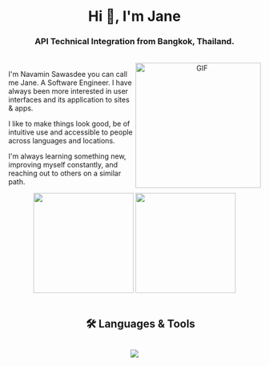 <h1 align="center">Hi 👋, I'm Jane</h1>
<h3 align="center">API Technical Integration from Bangkok, Thailand.</h3>
<br />

<a target="_blank" align="center">
  <img align="right" height="250" alt="GIF" src="https://media.giphy.com/media/SWoSkN6DxTszqIKEqv/giphy.gif">
</a>

I'm Navamin Sawasdee you can call me Jane. A Software Engineer. I have always been more interested in user interfaces and its application to sites & apps.

I like to make things look good, be of intuitive use and accessible to people across languages and locations.

I'm always learning something new, improving myself constantly, and reaching out to others on a similar path.


<p align="center">
  <img height="200" src="https://github-readme-stats.vercel.app/api?username=navamin11&theme=default&show_icons=true" />
  <img height="200" src="https://github-readme-stats.vercel.app/api/top-langs/?username=navamin11&hide=javascript,html,css" />
</p>

<!--h1 without bottom border-->
<div id="user-content-toc">
  <ul align="center">
    <summary><h2 style="display: inline-block">🛠️ Languages & Tools</h2></summary>
  </ul>
</div>

<!--tech stack icons-->
<p align="center">
  <a href="https://skillicons.dev">
    <img src="https://skillicons.dev/icons?i=git,aws,bootstrap,c,cpp,css,discord,docker,dynamodb,express,figma,firebase,github,html,idea,java,js,kotlin,linux,md,materialui,mongodb,mysql,nextjs,nodejs,postman,py,react,redux,tailwind,ts,vscode&perline=14" />
  </a>
</p>

<!-- <picture>
  <source
    srcset="https://github-readme-stats.vercel.app/api?username=navamin11&show_icons=true&theme=dark"
    media="(prefers-color-scheme: dark)"
  />
  <source
    srcset="https://github-readme-stats.vercel.app/api?username=navamin11&show_icons=true"
    media="(prefers-color-scheme: light), (prefers-color-scheme: no-preference)"
  />
  <img src="https://github-readme-stats.vercel.app/api?username=navamin11&show_icons=true" />
</picture>

<picture>
  <source
    srcset="https://github-readme-stats.vercel.app/api/top-langs/?username=navamin11&hide=javascript,html,css"
    media="(prefers-color-scheme: dark)"
  />
  <source
    srcset="https://github-readme-stats.vercel.app/api/top-langs/?username=navamin11&hide=javascript,html,css"
    media="(prefers-color-scheme: light), (prefers-color-scheme: no-preference)"
  />
  <img src="https://github-readme-stats.vercel.app/api/top-langs/?username=navamin11&hide=javascript,html,css" />
</picture> -->

<!-- ![Top Langs](https://github-readme-stats.vercel.app/api/top-langs/?username=navamin11&hide=javascript,html,css) -->

<!-- ![Navamin's GitHub stats](https://github-readme-stats.vercel.app/api?username=navamin11&theme=default&show_icons=true) -->